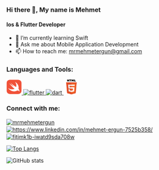 ### Hi there 👋, My name is Mehmet
#### Ios & Flutter Developer

- 🌱 I’m currently learning Swift 
- 💬 Ask me about Mobile Application Development 
- 📫 How to reach me: mrmehmetergun@gmail.com 

<h3 align="left">Languages and Tools:</h3>
<p align="left">
  <a href="https://developer.apple.com/swift/" target="_blank" rel="noreferrer"> <img src="https://raw.githubusercontent.com/devicons/devicon/master/icons/swift/swift-original.svg" alt="swift" width="40" height="40"/> </a> <a href="https://flutter.dev" target="_blank" rel="noreferrer"> <img src="https://www.vectorlogo.zone/logos/flutterio/flutterio-icon.svg" alt="flutter" width="40" height="40"/> </a> <a href="https://dart.dev" target="_blank" rel="noreferrer"> <img src="https://www.vectorlogo.zone/logos/dartlang/dartlang-icon.svg" alt="dart" width="40" height="40"/> </a>   <a href="https://www.w3.org/html/" target="_blank" rel="noreferrer"> <img src="https://raw.githubusercontent.com/devicons/devicon/master/icons/html5/html5-original-wordmark.svg" alt="html5" width="40" height="40"/> </a>  </p>

<h3 align="left">Connect with me:</h3>
<p align="left">
<a href="https://twitter.com/mrmehmetergun" target="blank"><img align="center" src="https://raw.githubusercontent.com/rahuldkjain/github-profile-readme-generator/master/src/images/icons/Social/twitter.svg" alt="mrmehmetergun" height="30" width="40" /></a>
<a href="https://linkedin.com/in/https://www.linkedin.com/in/mehmet-ergun-7525b358/" target="blank"><img align="center" src="https://raw.githubusercontent.com/rahuldkjain/github-profile-readme-generator/master/src/images/icons/Social/linked-in-alt.svg" alt="https://www.linkedin.com/in/mehmet-ergun-7525b358/" height="30" width="40" /></a>
<a href="https://www.youtube.com/c/fjtjmk1b-iwatd9sda708w" target="blank"><img align="center" src="https://raw.githubusercontent.com/rahuldkjain/github-profile-readme-generator/master/src/images/icons/Social/youtube.svg" alt="fjtjmk1b-iwatd9sda708w" height="30" width="40" /></a>
</p>

[![Top Langs](https://github-readme-stats.vercel.app/api/top-langs/?username=mhmtergn)](https://github.com/anuraghazra/github-readme-stats)

![GitHub stats](https://github-readme-stats.vercel.app/api?username=mhmtergn&show_icons=true)  



